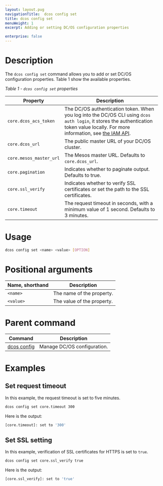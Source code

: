 ```yaml
---
layout: layout.pug
navigationTitle:  dcos config set
title: dcos config set
menuWeight: 1
excerpt: Adding or setting DC/OS configuration properties

enterprise: false
---
```



# Description
The `dcos config set` command allows you to add or set DC/OS configuration properties. Table 1 show the available properties.

*Table 1 - `dcos config set` properties*

| **Property**  | **Description** |
|-----------------------|-----------------------------------------------------------------------------------------------------------------------------------------------------------------------------------------------------------------------------------------------------------------------|
| `core.dcos_acs_token`   | The DC/OS authentication token. When you log into the DC/OS CLI using `dcos auth login`, it stores the authentication token value locally. For more information, see [the IAM API](/dcos/1.11/security/ent/iam-api/). |
| `core.dcos_url`         | The public master URL of your DC/OS cluster.|
| `core.mesos_master_url` | The Mesos master URL. Defaults to `core.dcos_url`. |
| `core.pagination`       | Indicates whether to paginate output. Defaults to true.|
| `core.ssl_verify`       | Indicates whether to verify SSL certificates or set the path to the SSL certificates.|
| `core.timeout`          | The request timeout in seconds, with a minimum value of 1 second. Defaults to 3 minutes.|


# Usage

```bash
dcos config set <name> <value> [OPTION]
```

# Positional arguments

| Name, shorthand |  Description |
|---------|-------------|
| `<name>`   |  The name of the property. |
| `<value>`   |   The value of the property. |

# Parent command

| Command | Description |
|---------|-------------|
| [dcos config](/dcos/1.11/cli/command-reference/dcos-config/) |  Manage DC/OS configuration. |


# Examples

## Set request timeout

In this example, the request timeout is set to five minutes.

```bash
dcos config set core.timeout 300
```

Here is the output:

```bash
[core.timeout]: set to '300'
```

## Set SSL setting

In this example, verification of SSL certificates for HTTPS is set to `true`.

```bash
dcos config set core.ssl_verify true
```

Here is the output:

```bash
[core.ssl_verify]: set to 'true'
```
